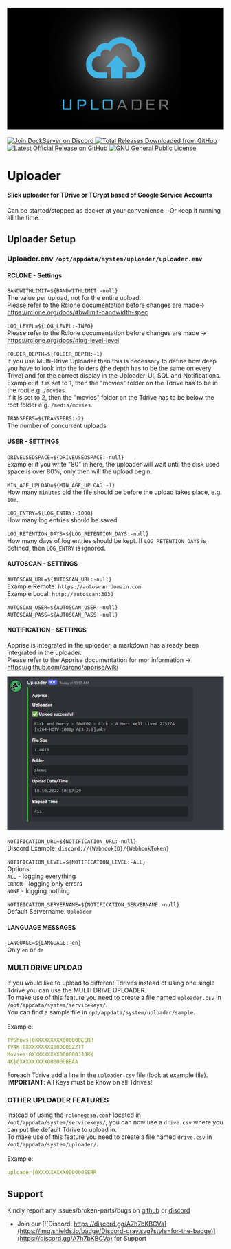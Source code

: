 ![Image of DockServer](/img/container_images/docker-uploader.png)

<p align="left">
    <a href="https://discord.gg/FYSvu83caM">
        <img src="https://discord.com/api/guilds/830478558995415100/widget.png?label=Discord%20Server&logo=discord" alt="Join DockServer on Discord">
    </a>
        <a href="https://github.com/dockserver/dockserver/releases">
        <img src="https://img.shields.io/github/downloads/dockserver/dockserver/total?label=Total%20Downloads&logo=github" alt="Total Releases Downloaded from GitHub">
    </a>
    <a href="https://github.com/dockserver/dockserver/releases/latest">
        <img src="https://img.shields.io/github/v/release/dockserver/dockserver?include_prereleases&label=Latest%20Release&logo=github" alt="Latest Official Release on GitHub">
    </a>
    <a href="https://github.com/dockserver/dockserver/blob/master/LICENSE">
        <img src="https://img.shields.io/github/license/dockserver/dockserver?label=License&logo=gnu" alt="GNU General Public License">
    </a>
</p>

# Uploader

#### Slick uploader for TDrive or TCrypt based of Google Service Accounts

Can be started/stopped as docker at your convenience - Or keep it running all the time...

## Uploader Setup
### Uploader.env `/opt/appdata/system/uploader/uploader.env`

#### RCLONE - Settings
`BANDWITHLIMIT=${BANDWITHLIMIT:-null}`
</br>
The value per upload, not for the entire upload.
</br>
Please refer to the Rclone documentation before changes are made-> https://rclone.org/docs/#bwlimit-bandwidth-spec

`LOG_LEVEL=${LOG_LEVEL:-INFO}`
</br>
Please refer to the Rclone documentation before changes are made -> https://rclone.org/docs/#log-level-level

`FOLDER_DEPTH=${FOLDER_DEPTH:-1}`
</br>
If you use Multi-Drive Uploader then this is necessary to define how deep you have to look into the folders (the depth has to be the same on every Trive) and for the correct display in the Uploader-UI, SQL and Notifications. 
</br> 
Example: if it is set to 1, then the "movies" folder on the Tdrive has to be in the root e.g. `/movies`.</br>
         if it is set to 2, then the "movies" folder on the Tdrive has to be below the root folder e.g. `/media/movies`.

`TRANSFERS=${TRANSFERS:-2}`
</br>
The number of concurrent uploads

#### USER - SETTINGS
`DRIVEUSEDSPACE=${DRIVEUSEDSPACE:-null}`
</br>
Example: if you write "80" in here, the uploader will wait until the disk used space is over 80%, only then will the upload begin.

`MIN_AGE_UPLOAD=${MIN_AGE_UPLOAD:-1}`
</br>
How many `minutes` old the file should be before the upload takes place, e.g. `10m`.

`LOG_ENTRY=${LOG_ENTRY:-1000}`
</br>
How many log entries should be saved

`LOG_RETENTION_DAYS=${LOG_RETENTION_DAYS:-null}`
</br>
How many days of log entries should be kept. If `LOG_RETENTION_DAYS` is defined, then `LOG_ENTRY` is ignored.

#### AUTOSCAN - SETTINGS
`AUTOSCAN_URL=${AUTOSCAN_URL:-null}`
</br>
Example Remote: `https://autoscan.domain.com`
</br>
Example Local: `http://autoscan:3030`

`AUTOSCAN_USER=${AUTOSCAN_USER:-null}`
</br>
`AUTOSCAN_PASS=${AUTOSCAN_PASS:-null}`

#### NOTIFICATION - SETTINGS
Apprise is integrated in the uploader, a markdown has already been integrated in the uploader.
</br>
Please refer to the Apprise documentation for mor information -> https://github.com/caronc/apprise/wiki

![Image of Notification](/img/notifications/discord-uploader.png)

`NOTIFICATION_URL=${NOTIFICATION_URL:-null}`
</br>
Discord Example: `discord://{WebhookID}/{WebhookToken}`

`NOTIFICATION_LEVEL=${NOTIFICATION_LEVEL:-ALL}`
</br>
Options:
</br>
`ALL` - logging everything
</br>
`ERROR` - logging only errors
</br>
`NONE` - logging nothing

`NOTIFICATION_SERVERNAME=${NOTIFICATION_SERVERNAME:-null}`
</br>
Default Servername: `Uploader`

#### LANGUAGE MESSAGES
`LANGUAGE=${LANGUAGE:-en}`
</br>
Only `en` or `de`


### MULTI DRIVE UPLOAD

If you would like to upload to different Tdrives instead of using one single Tdrive you can use the MULTI DRIVE UPLOADER.
</br>
To make use of this feature you need to create a file named `uploader.csv` in `/opt/appdata/system/servicekeys/`.
</br>
You can find a sample file in `opt/appdata/system/uploader/sample`.
</br>
</br>
Example:
```yaml
TVShows|0XXXXXXXXX000000EERR
TV4K|0XXXXXXXXX000000ZZTT
Movies|0XXXXXXXXX000000JJJKK
4K|0XXXXXXXXX000000BBAA
```
Foreach Tdrive add a line in the `uploader.csv` file (look at example file).
</br>
**IMPORTANT**: All Keys must be know on all Tdrives!


### OTHER UPLOADER FEATURES

Instead of using the `rclonegdsa.conf` located in `/opt/appdata/system/servicekeys/`, you can now use a `drive.csv` where you can put the default Tdrive to upload in.
</br>
To make use of this feature you need to create a file named `drive.csv` in `/opt/appdata/system/uploader/`.
</br>
</br>
Example:
```yaml
uploader|0XXXXXXXXX000000EERR
```

## Support

Kindly report any issues/broken-parts/bugs on [github](https://github.com/dockserver/dockserver/issues) or [discord](https://discord.gg/A7h7bKBCVa)

- Join our [![Discord: https://discord.gg/A7h7bKBCVa](https://img.shields.io/badge/Discord-gray.svg?style=for-the-badge)](https://discord.gg/A7h7bKBCVa) for Support
